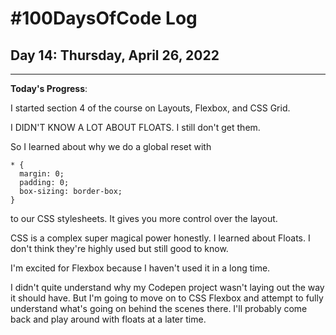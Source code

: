 # #100DaysOfCode Log

## Day 14: Thursday, April 26, 2022

<hr>

**Today's Progress**:

I started section 4 of the course on Layouts, Flexbox, and CSS Grid.

I DIDN'T KNOW A LOT ABOUT FLOATS. I still don't get them.

So I learned about why we do a global reset with

```
* {
  margin: 0;
  padding: 0;
  box-sizing: border-box;
}
```

to our CSS stylesheets. It gives you more control over the layout.

CSS is a complex super magical power honestly. I learned about Floats. I don't think they're highly used but still good to know.

I'm excited for Flexbox because I haven't used it in a long time.

I didn't quite understand why my Codepen project wasn't laying out the way it should have. But I'm going to move on to CSS Flexbox and attempt to fully understand what's going on behind the scenes there. I'll probably come back and play around with floats at a later time.
